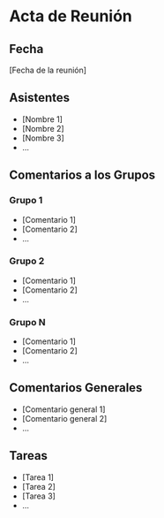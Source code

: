 # Acta de Reunión

## Fecha
[Fecha de la reunión]

## Asistentes
- [Nombre 1]
- [Nombre 2]
- [Nombre 3]
- ...

## Comentarios a los Grupos
### Grupo 1
- [Comentario 1]
- [Comentario 2]
- ...

### Grupo 2
- [Comentario 1]
- [Comentario 2]
- ...

### Grupo N
- [Comentario 1]
- [Comentario 2]
- ...

## Comentarios Generales
- [Comentario general 1]
- [Comentario general 2]
- ...

## Tareas
- [Tarea 1]
- [Tarea 2]
- [Tarea 3]
- ...
